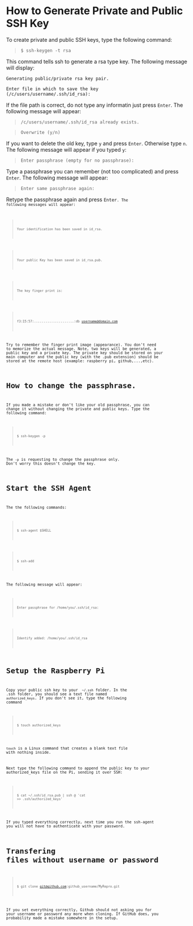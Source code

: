 How to Generate Private and Public SSH Key
=======================================

To create private and public SSH keys, type the following command:

> <code>$ ssh-keygen -t rsa</code>

This command tells ssh to generate a rsa type key. The following message will display:

<code>Generating public/private rsa key pair.</code>

<code>Enter file in which to save the key (/c/users/username/.ssh/id_rsa): </code>

If the file path is correct, do not type any informatin just press <code>Enter</code>. The following message will appear:

> <code>/c/users/username/.ssh/id_rsa already exists.</code>

> <code>Overwrite (y/n)</code>

If you want to delete the old key, type <code>y</code> and press <code>Enter</code>. Otherwise type <code>n</code>. The following message will appear if you typed <code>y</code>:

> <code>Enter passphrase (empty for no passphrase):</code>

Type a passphrase you can remember (not too complicated) and press <code>Enter</code>. The following message will appear:

> <code>Enter same passphrase again:</code>

Retype the passphrase again and press <code>Enter<code>. The following messages will appear:

> <code>Your identification has been saved in id_rsa.</code>

> <code>Your public Key has been saved in id_rsa.pub.</code>

> <code>The key finger print is:</code>

> <code>f3:15:57:.....................:db username@domain.com </code>

Try to remember the finger print image (appearance). You don't need to memorize the actual message.
Note, two keys will be generated, a public key and a private key. The private key should be stored on your main computer and the public key (with the .pub extension) should be stored at the remote host (example: raspberry pi, github,...,etc). 

How to change the passphrase.
==============================
If you made a mistake or don't like your old passphrase, you can change it without changing the private and public keys. Type the following command:

> <code>$ ssh-keygen -p </code>  

The <code>-p</code> is requesting to change the passphrase only. Don't worry this doesn't change the key.


Start the SSH Agent
===================

The the following commands:

> <code>$ ssh-agent $SHELL</code>

> <code>$ ssh-add</code>

The following message will appear:

> <code>Enter passphrase for /home/you/.ssh/id_rsa:</code>

> <code>Identify added: /home/you/.ssh/id_rsa</code>

Setup the Raspberry Pi
==================
Copy your public ssh key to your <code> ~/.ssh</code> folder. In the .ssh folder, you should see a text file named <code>authorized_keys</code>. If you don't see it, type the following command

> <code>$ touch authorized_keys</code>

<code>touch</code> is a Linux command that creates a blank text file with nothing inside.

Next type the following command to append the public key to your authorized_keys file on the Pi, sending it over SSH:

> <code>$ cat ~/.ssh/id_rsa.pub | ssh <USERNAME>@<IP-ADDRESS> 'cat >> .ssh/authorized_keys'</code>

If you typed everything correctly, next time you run the ssh-agent you will not have to authenticate with your password.

Transfering files without username or password
==============================================

> <code>$ git clone git@github.com:github_username/MyRepro.git</code>

If you set everything correctly, Github should not asking you for your username or password any more when cloning. If GitHub does, you probability made a mistake somewhere in the setup.

